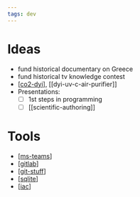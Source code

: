 ```yaml
---
tags: dev
---
```


# Ideas

- fund historical documentary on Greece
- fund historical tv knowledge contest
- [[co2-dyi]], [[dyi-uv-c-air-purifier]]
- Presentations:
  - [ ] 1st steps in programming
  - [ ] [[scientific-authoring]]

# Tools

- [[ms-teams]]
- [[gitlab]]
- [[git-stuff]]
- [[sqlite]]
- [[iac]]


[//begin]: # "Autogenerated link references for markdown compatibility"
[co2-dyi]: co2-dyi.md "CO2 DIY"
[ms-teams]: ms-teams.md "MS-teams"
[gitlab]: gitlab.md "GitLab"
[git-stuff]: git-stuff.md "Git stuff"
[sqlite]: sqlite.md "SQLite"
[iac]: JRC/iac.md "IaC"
[//end]: # "Autogenerated link references"
